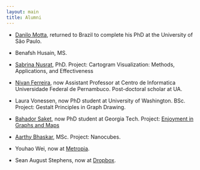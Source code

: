 ```yaml
---
layout: main
title: Alumni
---
```


* [Danilo Motta](https://sites.google.com/site/ddanilomotta/), returned to Brazil to complete his PhD at the University of São Paulo.

* Benafsh Husain, MS.

* [Sabrina Nusrat](https://www2.cs.arizona.edu/~sabrinanusrat/), PhD.  Project: Cartogram Visualization: Methods, Applications, and Effectiveness

* [Nivan Ferreira](http://www.cin.ufpe.br/~nivan/), now Assistant Professor at Centro de Informatica
  Universidade Federal de Pernambuco. Post-doctoral scholar at UA.

* Laura Vonessen, now PhD student at University of Washington. BSc. Project:
  Gestalt Principles in Graph Drawing.

* [Bahador Saket](http://bahadorsaket.com/), now PhD student at
  Georgia Tech. Project: [Enjoyment in Graphs and Maps](/publications.html)

* [Aarthy Bhaskar](http://aarthysb.com), MSc. Project: Nanocubes.

* Youhao Wei, now at [Metropia](http://www.metropia.com/).

* Sean August Stephens, now at [Dropbox](http://www.dropbox.com/).
